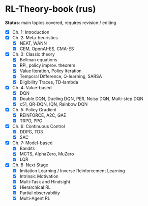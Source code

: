 # RL-Theory-book (rus)

**Status**: main topics covered, requires revision / editing

- [x] Ch. 1: Introduction
- [x] Ch. 2: Meta-heuristics
    - [x] NEAT, WANN
    - [x] CEM, OpenAI-ES, CMA-ES
- [x] Ch. 3: Classic theory
    - [x] Bellman equations
    - [x] RPI, policy improv. theorem
    - [x] Value Iteration, Policy Iteration
    - [x] Temporal Difference, Q-learning, SARSA
    - [x] Eligibility Traces, TD-lambda
- [x] Ch. 4: Value-based
    - [x] DQN
    - [x] Double DQN, Dueling DQN, PER, Noisy DQN, Multi-step DQN
    - [x] c51, QR-DQN, IQN, Rainbow DQN
- [x] Ch. 5: Policy Gradient
    - [x] REINFORCE, A2C, GAE
    - [x] TRPO, PPO
- [x] Ch. 6: Continuous Control
    - [x] DDPG, TD3
    - [x] SAC
- [x] Ch. 7: Model-based
    - [x] Bandits
    - [x] MCTS, AlphaZero, MuZero
    - [x] LQR
- [x] Ch. 8: Next Stage
    - [x] Imitation Learning / Inverse Reinforcement Learning
    - [x] Intrinsic Motivation
    - [x] Multi-Task and Hindsight
    - [x] Hierarchical RL
    - [x] Partial observability
    - [x] Multi-Agent RL
